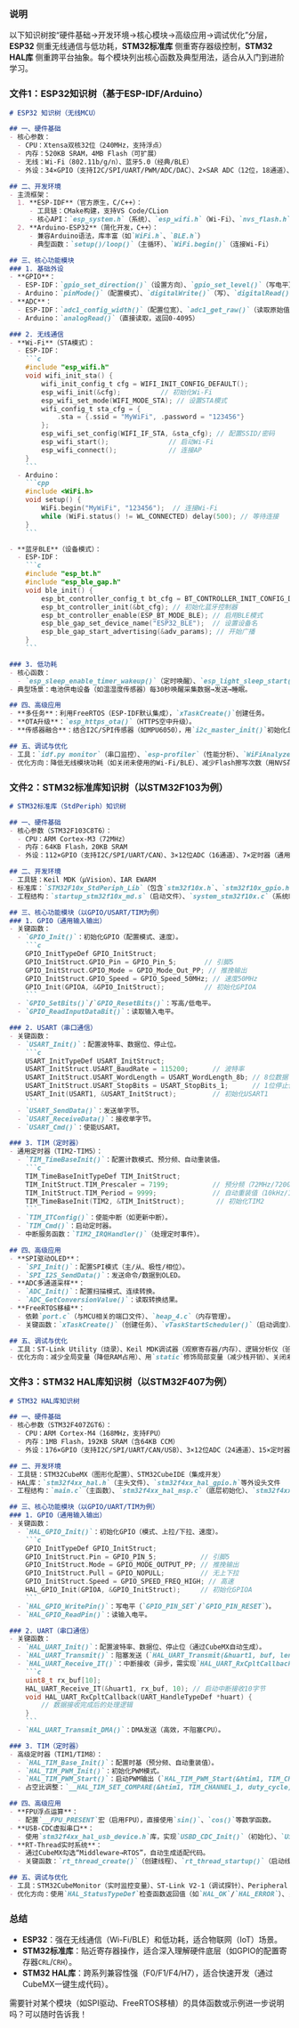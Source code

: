 



### 说明  
以下知识树按“硬件基础→开发环境→核心模块→高级应用→调试优化”分层，**ESP32** 侧重无线通信与低功耗，**STM32标准库** 侧重寄存器级控制，**STM32 HAL库** 侧重跨平台抽象。每个模块列出核心函数及典型用法，适合从入门到进阶学习。


### 文件1：ESP32知识树（基于ESP-IDF/Arduino）  
```markdown
# ESP32 知识树（无线MCU）

## 一、硬件基础
- 核心参数：
  - CPU：Xtensa双核32位（240MHz，支持浮点）
  - 内存：520KB SRAM，4MB Flash（可扩展）
  - 无线：Wi-Fi（802.11b/g/n）、蓝牙5.0（经典/BLE）
  - 外设：34×GPIO（支持I2C/SPI/UART/PWM/ADC/DAC）、2×SAR ADC（12位，18通道）、温度传感器

## 二、开发环境
- 主流框架：
  1. **ESP-IDF**（官方原生，C/C++）：
     - 工具链：CMake构建，支持VS Code/CLion
     - 核心API：`esp_system.h`（系统）、`esp_wifi.h`（Wi-Fi）、`nvs_flash.h`（存储）
  2. **Arduino-ESP32**（简化开发，C++）：
     - 兼容Arduino语法，库丰富（如`WiFi.h`、`BLE.h`）
     - 典型函数：`setup()/loop()`（主循环）、`WiFi.begin()`（连接Wi-Fi）

## 三、核心功能模块
### 1. 基础外设
- **GPIO**：
  - ESP-IDF：`gpio_set_direction()`（设置方向）、`gpio_set_level()`（写电平）、`gpio_get_level()`（读电平）
  - Arduino：`pinMode()`（配置模式）、`digitalWrite()`（写）、`digitalRead()`（读）
- **ADC**：
  - ESP-IDF：`adc1_config_width()`（配置位宽）、`adc1_get_raw()`（读取原始值）
  - Arduino：`analogRead()`（直接读取，返回0-4095）

### 2. 无线通信
- **Wi-Fi**（STA模式）：
  - ESP-IDF：
    ```c
    #include "esp_wifi.h"
    void wifi_init_sta() {
        wifi_init_config_t cfg = WIFI_INIT_CONFIG_DEFAULT();
        esp_wifi_init(&cfg);          // 初始化Wi-Fi
        esp_wifi_set_mode(WIFI_MODE_STA); // 设置STA模式
        wifi_config_t sta_cfg = {
            .sta = {.ssid = "MyWiFi", .password = "123456"}
        };
        esp_wifi_set_config(WIFI_IF_STA, &sta_cfg); // 配置SSID/密码
        esp_wifi_start();               // 启动Wi-Fi
        esp_wifi_connect();             // 连接AP
    }
    ```
  - Arduino：
    ```cpp
    #include <WiFi.h>
    void setup() {
        WiFi.begin("MyWiFi", "123456");  // 连接Wi-Fi
        while (WiFi.status() != WL_CONNECTED) delay(500); // 等待连接
    }
    ```

- **蓝牙BLE**（设备模式）：
  - ESP-IDF：
    ```c
    #include "esp_bt.h"
    #include "esp_ble_gap.h"
    void ble_init() {
        esp_bt_controller_config_t bt_cfg = BT_CONTROLLER_INIT_CONFIG_DEFAULT();
        esp_bt_controller_init(&bt_cfg); // 初始化蓝牙控制器
        esp_bt_controller_enable(ESP_BT_MODE_BLE); // 启用BLE模式
        esp_ble_gap_set_device_name("ESP32_BLE");  // 设置设备名
        esp_ble_gap_start_advertising(&adv_params); // 开始广播
    }
    ```

### 3. 低功耗
- 核心函数：
  - `esp_sleep_enable_timer_wakeup()`（定时唤醒）、`esp_light_sleep_start()`（轻睡眠）、`esp_deep_sleep_start()`（深度睡眠）
- 典型场景：电池供电设备（如温湿度传感器）每30秒唤醒采集数据→发送→睡眠。

## 四、高级应用
- **多任务**：利用FreeRTOS（ESP-IDF默认集成），`xTaskCreate()`创建任务。
- **OTA升级**：`esp_https_ota()`（HTTPS空中升级）。
- **传感器融合**：结合I2C/SPI传感器（如MPU6050），用`i2c_master_init()`初始化总线，`i2c_master_read_slave()`读取数据。

## 五、调试与优化
- 工具：`idf.py monitor`（串口监控）、`esp-profiler`（性能分析）、`WiFiAnalyzer`（Wi-Fi信道优化）
- 优化方向：降低无线模块功耗（如关闭未使用的Wi-Fi/BLE）、减少Flash擦写次数（用NVS存储配置）。
```


### 文件2：STM32标准库知识树（以STM32F103为例）  
```markdown
# STM32标准库（StdPeriph）知识树

## 一、硬件基础
- 核心参数（STM32F103C8T6）：
  - CPU：ARM Cortex-M3（72MHz）
  - 内存：64KB Flash，20KB SRAM
  - 外设：112×GPIO（支持I2C/SPI/UART/CAN）、3×12位ADC（16通道）、7×定时器（通用/高级）

## 二、开发环境
- 工具链：Keil MDK（μVision）、IAR EWARM
- 标准库：`STM32F10x_StdPeriph_Lib`（包含`stm32f10x.h`、`stm32f10x_gpio.h`等头文件）
- 工程结构：`startup_stm32f10x_md.s`（启动文件）、`system_stm32f10x.c`（系统时钟配置）

## 三、核心功能模块（以GPIO/USART/TIM为例）
### 1. GPIO（通用输入输出）
- 关键函数：
  - `GPIO_Init()`：初始化GPIO（配置模式、速度）。
    ```c
    GPIO_InitTypeDef GPIO_InitStruct;
    GPIO_InitStruct.GPIO_Pin = GPIO_Pin_5;       // 引脚5
    GPIO_InitStruct.GPIO_Mode = GPIO_Mode_Out_PP; // 推挽输出
    GPIO_InitStruct.GPIO_Speed = GPIO_Speed_50MHz; // 速度50MHz
    GPIO_Init(GPIOA, &GPIO_InitStruct);          // 初始化GPIOA
    ```
  - `GPIO_SetBits()`/`GPIO_ResetBits()`：写高/低电平。
  - `GPIO_ReadInputDataBit()`：读取输入电平。

### 2. USART（串口通信）
- 关键函数：
  - `USART_Init()`：配置波特率、数据位、停止位。
    ```c
    USART_InitTypeDef USART_InitStruct;
    USART_InitStruct.USART_BaudRate = 115200;      // 波特率
    USART_InitStruct.USART_WordLength = USART_WordLength_8b; // 8位数据
    USART_InitStruct.USART_StopBits = USART_StopBits_1;      // 1位停止位
    USART_Init(USART1, &USART_InitStruct);         // 初始化USART1
    ```
  - `USART_SendData()`：发送单字节。
  - `USART_ReceiveData()`：接收单字节。
  - `USART_Cmd()`：使能USART。

### 3. TIM（定时器）
- 通用定时器（TIM2-TIM5）：
  - `TIM_TimeBaseInit()`：配置计数模式、预分频、自动重装值。
    ```c
    TIM_TimeBaseInitTypeDef TIM_InitStruct;
    TIM_InitStruct.TIM_Prescaler = 7199;           // 预分频（72MHz/7200=10kHz）
    TIM_InitStruct.TIM_Period = 9999;              // 自动重装值（10kHz/10000=1Hz）
    TIM_TimeBaseInit(TIM2, &TIM_InitStruct);        // 初始化TIM2
    ```
  - `TIM_ITConfig()`：使能中断（如更新中断）。
  - `TIM_Cmd()`：启动定时器。
  - 中断服务函数：`TIM2_IRQHandler()`（处理定时事件）。

## 四、高级应用
- **SPI驱动OLED**：
  - `SPI_Init()`：配置SPI模式（主/从、极性/相位）。
  - `SPI_I2S_SendData()`：发送命令/数据到OLED。
- **ADC多通道采样**：
  - `ADC_Init()`：配置扫描模式、连续转换。
  - `ADC_GetConversionValue()`：读取转换结果。
- **FreeRTOS移植**：
  - 依赖`port.c`（与MCU相关的端口文件）、`heap_4.c`（内存管理）。
  - 关键函数：`xTaskCreate()`（创建任务）、`vTaskStartScheduler()`（启动调度）。

## 五、调试与优化
- 工具：ST-Link Utility（烧录）、Keil MDK调试器（观察寄存器/内存）、逻辑分析仪（验证信号）。
- 优化方向：减少全局变量（降低RAM占用）、用`static`修饰局部变量（减少栈开销）、关闭未使用的外设时钟（降低功耗）。
```


### 文件3：STM32 HAL库知识树（以STM32F407为例）  
```markdown
# STM32 HAL库知识树

## 一、硬件基础
- 核心参数（STM32F407ZGT6）：
  - CPU：ARM Cortex-M4（168MHz，支持FPU）
  - 内存：1MB Flash，192KB SRAM（含64KB CCM）
  - 外设：176×GPIO（支持I2C/SPI/UART/CAN/USB）、3×12位ADC（24通道）、15×定时器（通用/高级）

## 二、开发环境
- 工具链：STM32CubeMX（图形化配置）、STM32CubeIDE（集成开发）
- HAL库：`stm32f4xx_hal.h`（主头文件）、`stm32f4xx_hal_gpio.h`等外设头文件
- 工程结构：`main.c`（主函数）、`stm32f4xx_hal_msp.c`（底层初始化）、`stm32f4xx_it.c`（中断服务函数）

## 三、核心功能模块（以GPIO/UART/TIM为例）
### 1. GPIO（通用输入输出）
- 关键函数：
  - `HAL_GPIO_Init()`：初始化GPIO（模式、上拉/下拉、速度）。
    ```c
    GPIO_InitTypeDef GPIO_InitStruct;
    GPIO_InitStruct.Pin = GPIO_PIN_5;           // 引脚5
    GPIO_InitStruct.Mode = GPIO_MODE_OUTPUT_PP; // 推挽输出
    GPIO_InitStruct.Pull = GPIO_NOPULL;         // 无上下拉
    GPIO_InitStruct.Speed = GPIO_SPEED_FREQ_HIGH; // 高速
    HAL_GPIO_Init(GPIOA, &GPIO_InitStruct);     // 初始化GPIOA
    ```
  - `HAL_GPIO_WritePin()`：写电平（`GPIO_PIN_SET`/`GPIO_PIN_RESET`）。
  - `HAL_GPIO_ReadPin()`：读输入电平。

### 2. UART（串口通信）
- 关键函数：
  - `HAL_UART_Init()`：配置波特率、数据位、停止位（通过CubeMX自动生成）。
  - `HAL_UART_Transmit()`：阻塞发送（`HAL_UART_Transmit(&huart1, buf, len, timeout)`）。
  - `HAL_UART_Receive_IT()`：中断接收（异步，需实现`HAL_UART_RxCpltCallback()`回调）。
    ```c
    uint8_t rx_buf[10];
    HAL_UART_Receive_IT(&huart1, rx_buf, 10); // 启动中断接收10字节
    void HAL_UART_RxCpltCallback(UART_HandleTypeDef *huart) {
        // 数据接收完成后的处理逻辑
    }
    ```
  - `HAL_UART_Transmit_DMA()`：DMA发送（高效，不阻塞CPU）。

### 3. TIM（定时器）
- 高级定时器（TIM1/TIM8）：
  - `HAL_TIM_Base_Init()`：配置时基（预分频、自动重装值）。
  - `HAL_TIM_PWM_Init()`：初始化PWM模式。
  - `HAL_TIM_PWM_Start()`：启动PWM输出（`HAL_TIM_PWM_Start(&htim1, TIM_CHANNEL_1)`）。
  - 占空比调整：`__HAL_TIM_SET_COMPARE(&htim1, TIM_CHANNEL_1, duty_cycle)`。

## 四、高级应用
- **FPU浮点运算**：
  - 配置`__FPU_PRESENT`宏（启用FPU），直接使用`sin()`、`cos()`等数学函数。
- **USB-CDC虚拟串口**：
  - 使用`stm32f4xx_hal_usb_device.h`库，实现`USBD_CDC_Init()`（初始化）、`USBD_CDC_SetTxBuffer()`（设置发送缓冲区）。
- **RT-Thread实时系统**：
  - 通过CubeMX勾选“Middleware→RTOS”，自动生成适配代码。
  - 关键函数：`rt_thread_create()`（创建线程）、`rt_thread_startup()`（启动线程）。

## 五、调试与优化
- 工具：STM32CubeMonitor（实时监控变量）、ST-Link V2-1（调试探针）、Peripheral Inspector（外设寄存器查看）。
- 优化方向：使用`HAL_StatusTypeDef`检查函数返回值（如`HAL_OK`/`HAL_ERROR`）、关闭HAL库断言（`#define USE_HAL_ASSERT 0`减少代码量）、利用CCM内存（`__attribute__((section(".ccmram")))`声明高频访问变量）。
```


### 总结  
- **ESP32**：强在无线通信（Wi-Fi/BLE）和低功耗，适合物联网（IoT）场景。  
- **STM32标准库**：贴近寄存器操作，适合深入理解硬件底层（如GPIO的配置寄存器`CRL`/`CRH`）。  
- **STM32 HAL库**：跨系列兼容性强（F0/F1/F4/H7），适合快速开发（通过CubeMX一键生成代码）。  

需要针对某个模块（如SPI驱动、FreeRTOS移植）的具体函数或示例进一步说明吗？可以随时告诉我！